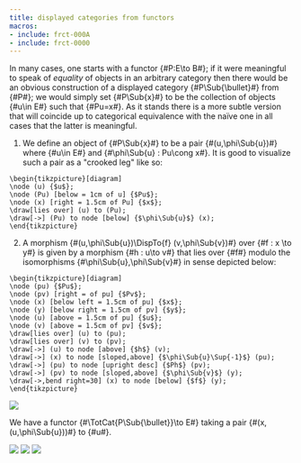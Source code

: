 ```yaml
---
title: displayed categories from functors
macros:
- include: frct-000A
- include: frct-0000
---
```


In many cases, one starts with a functor {#P:E\to B#}; if it were meaningful to
speak of *equality* of objects in an arbitrary category then there would be an
obvious construction of a displayed category {#P\Sub{\bullet}#} from {#P#}; we would
simply set {#P\Sub{x}#} to be the collection of objects {#u\in E#} such that {#Pu=x#}. As
it stands there is a more subtle version that will coincide up to categorical
equivalence with the naïve one in all cases that the latter is meaningful.

1. We define an object of {#P\Sub{x}#} to be a pair {#(u,\phi\Sub{u})#} where {#u\in E#} and
   {#\phi\Sub{u} : Pu\cong x#}. It is good to visualize such a pair as a "crooked
   leg" like so:
```render-latex
\begin{tikzpicture}[diagram]
\node (u) {$u$};
\node (Pu) [below = 1cm of u] {$Pu$};
\node (x) [right = 1.5cm of Pu] {$x$};
\draw[lies over] (u) to (Pu);
\draw[->] (Pu) to node [below] {$\phi\Sub{u}$} (x);
\end{tikzpicture}
```

2. A morphism {#(u,\phi\Sub{u})\DispTo{f} (v,\phi\Sub{v})#} over {#f : x \to y#} is given by
   a morphism {#h : u\to v#} that lies over {#f#} modulo the isomorphisms
   {#\phi\Sub{u},\phi\Sub{v}#} in sense depicted below:
````render-latex
\begin{tikzpicture}[diagram]
\node (pu) {$Pu$};
\node (pv) [right = of pu] {$Pv$};
\node (x) [below left = 1.5cm of pu] {$x$};
\node (y) [below right = 1.5cm of pv] {$y$};
\node (u) [above = 1.5cm of pu] {$u$};
\node (v) [above = 1.5cm of pv] {$v$};
\draw[lies over] (u) to (pu);
\draw[lies over] (v) to (pv);
\draw[->] (u) to node [above] {$h$} (v);
\draw[->] (x) to node [sloped,above] {$\phi\Sub{u}\Sup{-1}$} (pu);
\draw[->] (pu) to node [upright desc] {$Ph$} (pv);
\draw[->] (pv) to node [sloped,above] {$\phi\Sub{v}$} (y);
\draw[->,bend right=30] (x) to node [below] {$f$} (y);
\end{tikzpicture}
````

![](frct-001U)

We have a functor {#\TotCat{P\Sub{\bullet}}\to E#} taking a pair {#(x,(u,\phi\Sub{u}))#} to {#u#}.

![](frct-001V)
![](frct-001W)
![](frct-000C)
